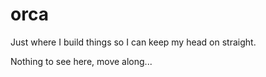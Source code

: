orca
===================
Just where I build things so I can keep my head on straight.

Nothing to see here, move along...
